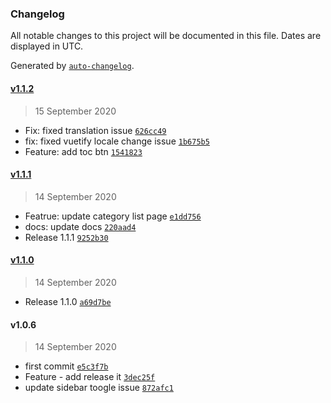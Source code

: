 ### Changelog

All notable changes to this project will be documented in this file. Dates are displayed in UTC.

Generated by [`auto-changelog`](https://github.com/CookPete/auto-changelog).

#### [v1.1.2](https://github.com/tookit/vuepress-theme-neptune/compare/v1.1.1...v1.1.2)

> 15 September 2020

- Fix: fixed translation issue [`626cc49`](https://github.com/tookit/vuepress-theme-neptune/commit/626cc49a3d5eb45ecf044178ca5067f7f9e6a2b3)
- fix: fixed vuetify locale change issue [`1b675b5`](https://github.com/tookit/vuepress-theme-neptune/commit/1b675b573d256bd6b97ba3edd15a43a9941cf561)
- Feature: add toc btn [`1541823`](https://github.com/tookit/vuepress-theme-neptune/commit/15418239a73a45516b5edd8b2899ca8d18ba4b1e)

#### [v1.1.1](https://github.com/tookit/vuepress-theme-neptune/compare/v1.1.0...v1.1.1)

> 14 September 2020

- Featrue: update category list page [`e1dd756`](https://github.com/tookit/vuepress-theme-neptune/commit/e1dd756b6ea912231fae3552fcef18753ceaf7d3)
- docs: update docs [`220aad4`](https://github.com/tookit/vuepress-theme-neptune/commit/220aad41ceae04b3a3a020e4223de10179f9e5fd)
- Release 1.1.1 [`9252b30`](https://github.com/tookit/vuepress-theme-neptune/commit/9252b304dc4a4991458d4a8d79ae73b184e9609b)

#### [v1.1.0](https://github.com/tookit/vuepress-theme-neptune/compare/v1.0.6...v1.1.0)

> 14 September 2020

- Release 1.1.0 [`a69d7be`](https://github.com/tookit/vuepress-theme-neptune/commit/a69d7beea09ad2490e3872362ee2501b2a73106c)

#### v1.0.6

> 14 September 2020

- first commit [`e5c3f7b`](https://github.com/tookit/vuepress-theme-neptune/commit/e5c3f7b5f66e9f15ca2d900f186f4c25deb99014)
- Feature - add release it [`3dec25f`](https://github.com/tookit/vuepress-theme-neptune/commit/3dec25f0c3736e9aa3e5545572cdeec432b6d3d1)
- update sidebar toogle issue [`872afc1`](https://github.com/tookit/vuepress-theme-neptune/commit/872afc172482cd38eef34cd72756eb84a71164d9)
